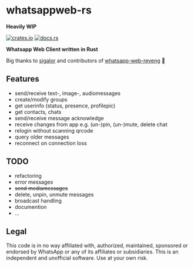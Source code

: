 # whatsappweb-rs
**Heavily WIP**

[![crates.io](http://meritbadge.herokuapp.com/whatsappweb)](https://crates.io/crates/whatsappweb)
[![docs.rs](https://docs.rs/whatsappweb/badge.svg)](https://docs.rs/crate/whatsappweb)

**Whatsapp Web Client written in Rust**

Big thanks to [sigalor](https://github.com/sigalor) and contributors of [whatsapp-web-reveng](https://github.com/sigalor/whatsapp-web-reveng) 🍻


## Features
* send/receive text-, image-, audiomessages
* create/modify groups
* get userinfo (status, presence, profilepic)
* get contacts, chats
* send/receive message acknowledge
* receive changes from app e.g. (un-)pin, (un-)mute, delete chat
* relogin without scanning qrcode
* query older messages
* reconnect on connection loss



## TODO
* refactoring
* error messages
* ~~send mediamessages~~
* delete, unpin, unmute messages
* broadcast handling
* documention
* ...


## Legal
This code is in no way affiliated with, authorized, maintained, sponsored or endorsed by WhatsApp or any of its
affiliates or subsidiaries. This is an independent and unofficial software. Use at your own risk.